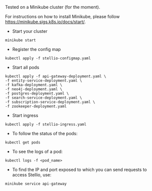 Tested on a Minikube cluster (for the moment).

For instructions on how to install Minikube, please follow https://minikube.sigs.k8s.io/docs/start/.

* Start your cluster

```shell script
minikube start
```

* Register the config map
 
```shell script
kubectl apply -f stellio-configmap.yaml
```

* Start all pods
  
```shell script
kubectl apply -f api-gateway-deployment.yaml \
-f entity-service-deployment.yaml \
-f kafka-deployment.yaml \
-f neo4j-deployment.yaml \
-f postgres-deployment.yaml \
-f search-service-deployment.yaml \
-f subscription-service-deployment.yaml \
-f zookeeper-deployment.yaml
```

* Start ingress

```shell script
kubectl apply -f stellio-ingress.yaml
```

* To follow the status of the pods:

```shell script
kubectl get pods
```

* To see the logs of a pod:

```shell script
kubectl logs -f <pod_name>
```

* To find the IP and port exposed to which you can send requests to access Stellio, use:

```shell script
minikube service api-gateway
```

